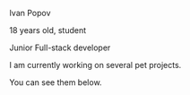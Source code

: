 Ivan Popov

18 years old, student

Junior Full-stack developer

I am currently working on several pet projects. 

You can see them below.

